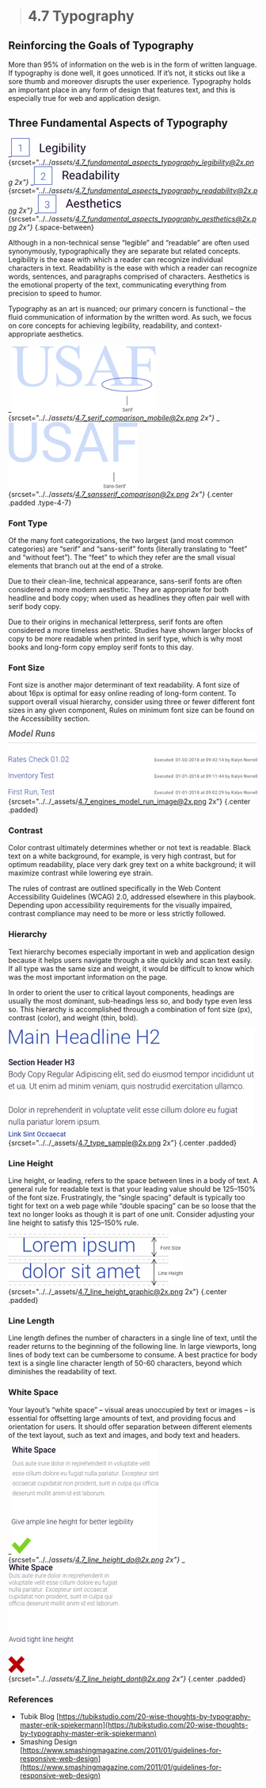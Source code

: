 > # **4.7** Typography

## Reinforcing the Goals of Typography

More than 95% of information on the web is in the form of written language. If typography is done well, it goes unnoticed. If it’s not, it sticks out like a sore thumb and moreover disrupts the user experience. Typography holds an important place in any form of design that features text, and this is especially true for web and application design.

## Three Fundamental Aspects of Typography

_![4.7 Legibility](../_assets/4.7_fundamental_aspects_typography_legibility.png){srcset="../../_assets/4.7_fundamental_aspects_typography_legibility@2x.png 2x"}_
_![4.7 Legibility](../_assets/4.7_fundamental_aspects_typography_readability.png){srcset="../../_assets/4.7_fundamental_aspects_typography_readability@2x.png 2x"}_
_![4.7 Legibility](../_assets/4.7_fundamental_aspects_typography_aesthetics.png){srcset="../../_assets/4.7_fundamental_aspects_typography_aesthetics@2x.png 2x"}_
{.space-between}

Although in a non-technical sense “legible” and “readable” are often used synonymously, typographically they are separate but related concepts. Legibility is the ease with which a reader can recognize individual characters in text. Readability is the ease with which a reader can recognize words, sentences, and paragraphs comprised of characters. Aesthetics is the emotional property of the text, communicating everything from precision to speed to humor.

Typography as an art is nuanced; our primary concern is functional – the fluid communication of information by the written word. As such, we focus on core concepts for achieving legibility, readability, and context-appropriate aesthetics. 

_![4.7 Serif](../_assets/4.7_serif_comparison_mobile.png){srcset="../../_assets/4.7_serif_comparison_mobile@2x.png 2x"}_ 
_![4.7 Sans Serif](../_assets/4.7_sansserif_comparison.png){srcset="../../_assets/4.7_sansserif_comparison@2x.png 2x"}_
{.center .padded .type-4-7}


### Font Type

Of the many font categorizations, the two largest (and most common categories) are “serif” and “sans-serif” fonts (literally translating to “feet” and “without feet”). The “feet” to which they refer are the small visual elements that branch out at the end of a stroke. 

Due to their clean-line, technical appearance, sans-serif fonts are often considered a more modern aesthetic. They are appropriate for both headline and body copy; when used as headlines they often pair well with serif body copy. 

Due to their origins in mechanical letterpress, serif fonts are often considered a more timeless aesthetic. Studies have shown larger blocks of copy to be more readable when printed in serif type, which is why most books and long-form copy employ serif fonts to this day.

### Font Size

Font size is another major determinant of text readability. A font size of about 16px is optimal for easy online reading of long-form content. To support overall visual hierarchy, consider using three or fewer different font sizes in any given component, Rules on minimum font size can be found on the Accessibility section.

![4.7 Font Size](../_assets/4.7_engines_model_run_image.png){srcset="../../_assets/4.7_engines_model_run_image@2x.png 2x"}
{.center .padded}

### Contrast

Color contrast ultimately determines whether or not text is readable. Black text on a white background, for example, is very high contrast, but for optimum readability, place very dark grey text on a white background; it will maximize contrast while lowering eye strain. 

The rules of contrast are outlined specifically in the Web Content Accessibility Guidelines (WCAG) 2.0, addressed elsewhere in this playbook. Depending upon accessibility requirements for the visually impaired, contrast compliance may need to be more or less strictly followed.

### Hierarchy

Text hierarchy becomes especially important in web and application design because it helps users navigate through a site quickly and scan text easily. If all type was the same size and weight, it would be difficult to know which was the most important information on the page.  

In order to orient the user to critical layout components, headings are usually the most dominant, sub-headings less so, and body type even less so. This hierarchy is accomplished through a combination of font size (px), contrast (color), and weight (thin, bold).


![4.7 Type Sample](../_assets/4.7_type_sample.png){srcset="../../_assets/4.7_type_sample@2x.png 2x"}
{.center .padded}

### Line Height

Line height, or leading, refers to the space between lines in a body of text. A general rule for readable text is that your leading value should be 125–150% of the font size. Frustratingly, the “single spacing” default is typically too tight for text on a web page while “double spacing” can be so loose that the text no longer looks as though it is part of one unit. Consider adjusting your line height to satisfy this 125–150% rule.

![4.7 Line Height](../_assets/4.7_line_height_graphic.png){srcset="../../_assets/4.7_line_height_graphic@2x.png 2x"}
{.center .padded}

### Line Length

Line length defines the number of characters in a single line of text, until the reader returns to the beginning of the following line. In large viewports, long lines of body text can be cumbersome to consume. A best practice for body text is a single line character length of 50-60 characters, beyond which diminishes the readability of text.

### White Space

Your layout’s “white space” – visual areas unoccupied by text or images – is essential for offsetting large amounts of text, and providing focus and orientation for users. It should offer separation between different elements of the text layout, such as text and images, and body text and headers.

_![4.7 White Space do](../_assets/4.7_line_height_do.png){srcset="../../_assets/4.7_line_height_do@2x.png 2x"}_
_![4.7 White Space dont](../_assets/4.7_line_height_dont.png){srcset="../../_assets/4.7_line_height_dont@2x.png 2x"}_
{.center .padded}

### References

- Tubik Blog [https://tubikstudio.com/20-wise-thoughts-by-typography-master-erik-spiekermann](https://tubikstudio.com/20-wise-thoughts-by-typography-master-erik-spiekermann)
- Smashing Design [https://www.smashingmagazine.com/2011/01/guidelines-for-responsive-web-design](https://www.smashingmagazine.com/2011/01/guidelines-for-responsive-web-design)  
